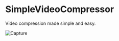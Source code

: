 # SimpleVideoCompressor

Video compression made simple and easy. 

![Capture](https://user-images.githubusercontent.com/79603829/160327842-309094ab-7a2f-41d0-b8db-fbf0992aa145.PNG)
